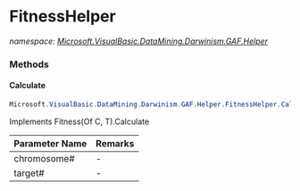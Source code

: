 ﻿# FitnessHelper
_namespace: <a href="#" onClick="load('/docs/Microsoft.VisualBasic.DataMining.Darwinism.GAF.Helper/index.md')">Microsoft.VisualBasic.DataMining.Darwinism.GAF.Helper</a>_





### Methods

#### Calculate
```csharp
Microsoft.VisualBasic.DataMining.Darwinism.GAF.Helper.FitnessHelper.Calculate(System.Double[],System.Double[])
```
Implements Fitness(Of C, T).Calculate

|Parameter Name|Remarks|
|--------------|-------|
|chromosome#|-|
|target#|-|



